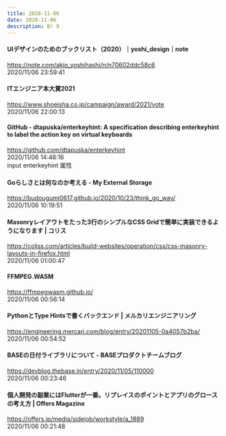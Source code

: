 ```yaml
---
title: 2020-11-06
date: 2020-11-06
description: B! 9
---
```


#### UIデザインのためのブックリスト（2020）｜yoshi_design｜note
https://note.com/akio_yoshihashi/n/n70602ddc58c6<br>
2020/11/06 23:59:41<br>


#### ITエンジニア本大賞2021
https://www.shoeisha.co.jp/campaign/award/2021/vote<br>
2020/11/06 22:00:13<br>


#### GitHub - dtapuska/enterkeyhint: A specification describing enterkeyhint to label the action key on virtual keyboards
https://github.com/dtapuska/enterkeyhint<br>
2020/11/06 14:48:16<br>
input enterkeyhint 属性


#### Goらしさとは何なのか考える - My External Storage
https://budougumi0617.github.io/2020/10/23/think_go_way/<br>
2020/11/06 10:19:51<br>


#### Masonryレイアウトをたった3行のシンプルなCSS Gridで簡単に実装できるようになります | コリス
https://coliss.com/articles/build-websites/operation/css/css-masonry-layouts-in-firefox.html<br>
2020/11/06 01:00:47<br>


#### FFMPEG.WASM
https://ffmpegwasm.github.io/<br>
2020/11/06 00:56:14<br>


#### PythonとType Hintsで書くバックエンド | メルカリエンジニアリング
https://engineering.mercari.com/blog/entry/20201105-0a4057b2ba/<br>
2020/11/06 00:54:52<br>


#### BASEの日付ライブラリについて - BASEプロダクトチームブログ
https://devblog.thebase.in/entry/2020/11/05/110000<br>
2020/11/06 00:23:46<br>


#### 個人開発の副業にはFlutterが一番。リプレイスのポイントとアプリのグロースの考え方 | Offers Magazine
https://offers.jp/media/sidejob/workstyle/a_1889<br>
2020/11/06 00:21:48<br>


